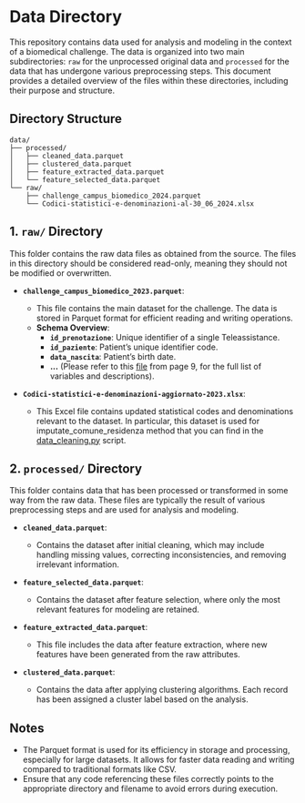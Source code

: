 # Data Directory

This repository contains data used for analysis and modeling in the context of a biomedical challenge. The data is organized into two main subdirectories: `raw` for the unprocessed original data and `processed` for the data that has undergone various preprocessing steps. This document provides a detailed overview of the files within these directories, including their purpose and structure.

## Directory Structure

```plaintext
data/
├── processed/
│   ├── cleaned_data.parquet
│   ├── clustered_data.parquet
│   ├── feature_extracted_data.parquet
│   └── feature_selected_data.parquet
└── raw/
    ├── challenge_campus_biomedico_2024.parquet
    └── Codici-statistici-e-denominazioni-al-30_06_2024.xlsx
```


## 1. `raw/` Directory
This folder contains the raw data files as obtained from the source. The files in this directory should be considered read-only, meaning they should not be modified or overwritten.

- **`challenge_campus_biomedico_2023.parquet`**:
  - This file contains the main dataset for the challenge. The data is stored in Parquet format for efficient reading and writing operations.
  - **Schema Overview**:
    - **`id_prenotazione`**: Unique identifier of a single Teleassistance.
    - **`id_paziente`**: Patient’s unique identifier code.
    - **`data_nascita`**: Patient’s birth date.
    - **...** (Please refer to this [file](../myLib/challenge_campus_biomedico.pdf) from page 9, for the full list of variables and descriptions).

- **`Codici-statistici-e-denominazioni-aggiornato-2023.xlsx`**:
  - This Excel file contains updated statistical codes and denominations relevant to the dataset. In particular, this dataset is used for imputate_comune_residenza method that you can find in the [data_cleaning.py](../src/data_prep/data_cleaning.py) script.

## 2. `processed/` Directory
This folder contains data that has been processed or transformed in some way from the raw data. These files are typically the result of various preprocessing steps and are used for analysis and modeling.

- **`cleaned_data.parquet`**:
  - Contains the dataset after initial cleaning, which may include handling missing values, correcting inconsistencies, and removing irrelevant information.

- **`feature_selected_data.parquet`**:
  - Contains the dataset after feature selection, where only the most relevant features for modeling are retained.

- **`feature_extracted_data.parquet`**:
  - This file includes the data after feature extraction, where new features have been generated from the raw attributes.

- **`clustered_data.parquet`**:
  - Contains the data after applying clustering algorithms. Each record has been assigned a cluster label based on the analysis.

## Notes
- The Parquet format is used for its efficiency in storage and processing, especially for large datasets. It allows for faster data reading and writing compared to traditional formats like CSV.
- Ensure that any code referencing these files correctly points to the appropriate directory and filename to avoid errors during execution.
